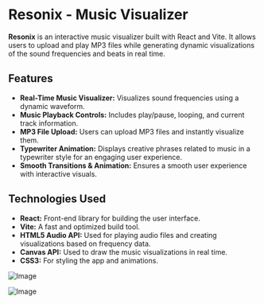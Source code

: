 # Resonix - Music Visualizer

**Resonix** is an interactive music visualizer built with React and Vite. It allows users to upload and play MP3 files while generating dynamic visualizations of the sound frequencies and beats in real time.

## Features

- **Real-Time Music Visualizer:** Visualizes sound frequencies using a dynamic waveform.
- **Music Playback Controls:** Includes play/pause, looping, and current track information.
- **MP3 File Upload:** Users can upload MP3 files and instantly visualize them.
- **Typewriter Animation:** Displays creative phrases related to music in a typewriter style for an engaging user experience.
- **Smooth Transitions & Animation:** Ensures a smooth user experience with interactive visuals.

## Technologies Used

- **React:** Front-end library for building the user interface.
- **Vite:** A fast and optimized build tool.
- **HTML5 Audio API:** Used for playing audio files and creating visualizations based on frequency data.
- **Canvas API:** Used to draw the music visualizations in real time.
- **CSS3:** For styling the app and animations.

![Image](https://github.com/user-attachments/assets/30aa3e0e-4c4a-421b-a544-a6ba740b01b1)

![Image](https://github.com/user-attachments/assets/f347a760-f416-4476-8e20-6fc1720ad07c)
